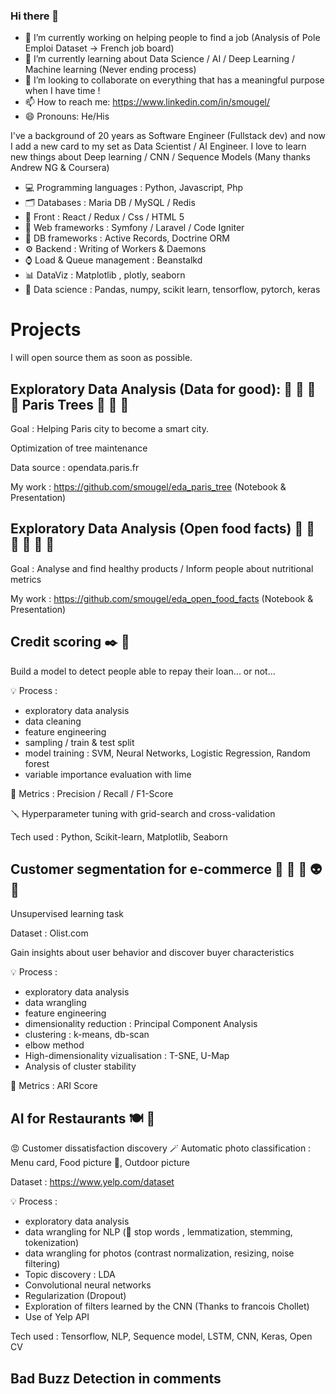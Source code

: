 ### Hi there 👋

- 🔭 I’m currently working on helping people to find a job (Analysis of Pole Emploi Dataset -> French job board)
- 🌱 I’m currently learning about Data Science / AI / Deep Learning / Machine learning (Never ending process)
- 👯 I’m looking to collaborate on everything that has a meaningful purpose when I have time !
- 📫 How to reach me: https://www.linkedin.com/in/smougel/
- 😄 Pronouns: He/His

I've a background of 20 years as Software Engineer (Fullstack dev) and now I add a new card to my set as Data Scientist / AI Engineer.
I love to learn new things about Deep learning / CNN / Sequence Models (Many thanks Andrew NG & Coursera)

- 💻 Programming languages : Python, Javascript, Php
- 🗂️ Databases : Maria DB / MySQL / Redis
- 💍 Front : React / Redux / Css / HTML 5
- 🔧 Web frameworks : Symfony / Laravel / Code Igniter
- 🔩 DB frameworks : Active Records, Doctrine ORM
- ⚙️ Backend : Writing of Workers & Daemons
- ⌚ Load & Queue management : Beanstalkd
- 📊 DataViz : Matplotlib , plotly, seaborn
- 🧪 Data science : Pandas, numpy, scikit learn, tensorflow, pytorch, keras

# Projects

I will open source them as soon as possible.


## Exploratory Data Analysis (Data for good): 🌳 🌲 🌱 🏢 Paris Trees 🌳 🌲 🌱

Goal : Helping Paris city to become a smart city.

Optimization of tree maintenance

Data source : opendata.paris.fr

My work : https://github.com/smougel/eda_paris_tree (Notebook & Presentation)

## Exploratory Data Analysis (Open food facts) 🍕 🍇 🍓 🧀 🍔 🍫

Goal : Analyse and find healthy products / Inform people about nutritional metrics

My work : https://github.com/smougel/eda_open_food_facts (Notebook & Presentation)

## Credit scoring ✒️ 💯 

Build a model to detect people able to repay their loan... or not... 

💡 Process :
- exploratory data analysis
- data cleaning
- feature engineering
- sampling / train & test split
- model training : SVM, Neural Networks, Logistic Regression, Random forest
- variable importance evaluation with lime

📏 Metrics : Precision / Recall / F1-Score

🪛 Hyperparameter tuning with grid-search and cross-validation

Tech used : Python, Scikit-learn, Matplotlib, Seaborn

## Customer segmentation for e-commerce 👨 👧 🧓 👽 🙆

Unsupervised learning task

Dataset : Olist.com

Gain insights about user behavior and discover buyer characteristics

💡 Process :
- exploratory data analysis
- data wrangling
- feature engineering
- dimensionality reduction : Principal Component Analysis
- clustering : k-means, db-scan
- elbow method
- High-dimensionality vizualisation : T-SNE, U-Map
- Analysis of cluster stability

📏 Metrics : ARI Score

## AI for Restaurants 🍽️ 🍝

😡 Customer dissatisfaction discovery
🪄 Automatic photo classification : Menu card, Food picture 🍝, Outdoor picture

Dataset : https://www.yelp.com/dataset

💡 Process :
- exploratory data analysis
- data wrangling for NLP (🤬 stop words , lemmatization, stemming, tokenization)
- data wrangling for photos (contrast normalization, resizing, noise filtering)
- Topic discovery : LDA
- Convolutional neural networks
- Regularization (Dropout)
- Exploration of filters learned by the CNN (Thanks to francois Chollet)
- Use of Yelp API

Tech used : Tensorflow, NLP, Sequence model, LSTM, CNN, Keras, Open CV

## Bad Buzz Detection in comments
